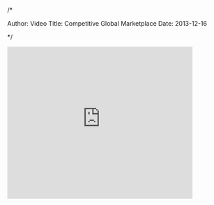 /*

Author: Video
Title: Competitive Global Marketplace
Date:  2013-12-16

*/

<div class="video-container">



<iframe width="425" height="350" src="http://www.youtube.com/embed/XsKpWrCfxG0?&amp;showinfo=0" frameborder="0" allowfullscreen></iframe>


</div>


<!-- Working on Share Links -->


<!-- <a href="http://www.facebook.com/sharer.php?u=http://www.patrickemclean.com/videos/this" target="_blank">Facebook</a>


<a href="https://twitter.com/share" target="_blank">Twitter</a>

<a href="http://www.linkedin.com/shareArticle?mini=true&url=http://www.patrickemclean.com/videos/this" target="_blank">LinkedIn</a>

<a href="http://www.linkedin.com/shareArticle?mini=true&url=http://www.patrickemclean.com/videos/this" onclick="javascript:window.open(this.href,
  '', 'menubar=no,toolbar=no,resizable=yes,scrollbars=yes,height=600,width=600');return false;">LinkedIn</a>

<a href="https://plus.google.com/share?url=http://www.patrickemclean.com/videos/this" onclick="javascript:window.open(this.href,
  '', 'menubar=no,toolbar=no,resizable=yes,scrollbars=yes,height=600,width=600');return false;">G+</a> -->